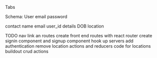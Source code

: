 Tabs

Schema:
    User
        email
        password

   contact
        name
        email
        user_id
        details
        DOB
        location     

TODO
    nav link an routes
    create front end routes with react router
    create signin component and signup component 
    hook up servers
    add authentication
    remove location actions and reducers code for locations
    buildout crud actions

